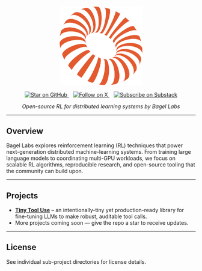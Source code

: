 <p align="center">
  <img src="logo.png" alt="Bagel Labs logo" width="220"/>
</p>

<p align="center">
  <a href="https://github.com/bagel-org/bagel-RL">
    <img src="https://img.shields.io/github/stars/bagel-org/bagel-RL?style=social" alt="Star on GitHub"/>
  </a>
  &nbsp;&nbsp;
  <a href="https://x.com/bagelopenAI">
    <img src="https://img.shields.io/twitter/follow/bagelopenAI?style=social" alt="Follow on X"/>
  </a>
  &nbsp;&nbsp;
  <a href="https://blog.bagel.net/subscribe">
    <img src="https://img.shields.io/badge/Subscribe-Substack-orange?logo=substack&logoColor=white" alt="Subscribe on Substack"/>
  </a>
</p>


<p align="center"><em>Open-source RL for distributed learning systems by Bagel Labs</em></p>

---

## Overview

Bagel Labs explores reinforcement learning (RL) techniques that power next-generation distributed machine-learning systems. From training large language models to coordinating multi-GPU workloads, we focus on scalable RL algorithms, reproducible research, and open-source tooling that the community can build upon.

---

## Projects

* [**Tiny Tool Use**](Tiny%20Tool%20Use/) – an intentionally-tiny yet production-ready library for fine-tuning LLMs to make robust, auditable tool calls.
* More projects coming soon — give the repo a star to receive updates.

---

## License

See individual sub-project directories for license details.
